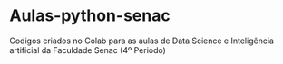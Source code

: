 # Aulas-python-senac
Codigos criados no Colab para as aulas de Data Science e Inteligência artificial da Faculdade Senac (4º Periodo)

